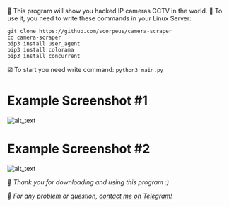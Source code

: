 📌 This program will show you hacked IP cameras CCTV in the world.
📌 To use it, you need to write these commands in your Linux Server:

```
git clone https://github.com/scorpeus/camera-scraper
cd camera-scraper
pip3 install user_agent
pip3 install colorama
pip3 install concurrent
```

☑️ To start you need write command: `python3 main.py`

# Example Screenshot #1
![alt_text](https://telegra.ph/file/61ab104bc5395a85f7303.jpg)
# Example Screenshot #2
![alt_text](https://telegra.ph/file/f476e925a5c0bc89c7ba9.jpg)

*🚩 Thank you for downloading and using this program :)*

*📑 For any problem or question, [contact me on Telegram](https://t.me/serio)!*
